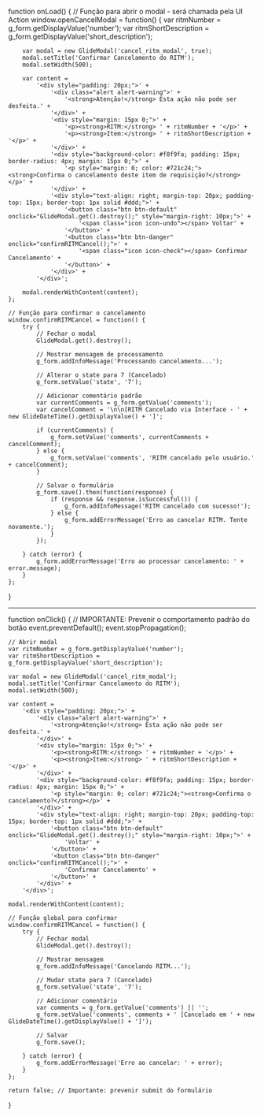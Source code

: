 
function onLoad() {
    // Função para abrir o modal - será chamada pela UI Action
    window.openCancelModal = function() {
        var ritmNumber = g_form.getDisplayValue('number');
        var ritmShortDescription = g_form.getDisplayValue('short_description');
        
        var modal = new GlideModal('cancel_ritm_modal', true);
        modal.setTitle('Confirmar Cancelamento do RITM');
        modal.setWidth(500);
        
        var content = 
            '<div style="padding: 20px;">' +
                '<div class="alert alert-warning">' +
                    '<strong>Atenção!</strong> Esta ação não pode ser desfeita.' +
                '</div>' +
                '<div style="margin: 15px 0;">' +
                    '<p><strong>RITM:</strong> ' + ritmNumber + '</p>' +
                    '<p><strong>Item:</strong> ' + ritmShortDescription + '</p>' +
                '</div>' +
                '<div style="background-color: #f8f9fa; padding: 15px; border-radius: 4px; margin: 15px 0;">' +
                    '<p style="margin: 0; color: #721c24;"><strong>Confirma o cancelamento deste item de requisição?</strong></p>' +
                '</div>' +
                '<div style="text-align: right; margin-top: 20px; padding-top: 15px; border-top: 1px solid #ddd;">' +
                    '<button class="btn btn-default" onclick="GlideModal.get().destroy();" style="margin-right: 10px;">' +
                        '<span class="icon icon-undo"></span> Voltar' +
                    '</button>' +
                    '<button class="btn btn-danger" onclick="confirmRITMCancel();">' +
                        '<span class="icon icon-check"></span> Confirmar Cancelamento' +
                    '</button>' +
                '</div>' +
            '</div>';
        
        modal.renderWithContent(content);
    };
    
    // Função para confirmar o cancelamento
    window.confirmRITMCancel = function() {
        try {
            // Fechar o modal
            GlideModal.get().destroy();
            
            // Mostrar mensagem de processamento
            g_form.addInfoMessage('Processando cancelamento...');
            
            // Alterar o state para 7 (Cancelado)
            g_form.setValue('state', '7');
            
            // Adicionar comentário padrão
            var currentComments = g_form.getValue('comments');
            var cancelComment = '\n\n[RITM Cancelado via Interface - ' + new GlideDateTime().getDisplayValue() + ']';
            
            if (currentComments) {
                g_form.setValue('comments', currentComments + cancelComment);
            } else {
                g_form.setValue('comments', 'RITM cancelado pelo usuário.' + cancelComment);
            }
            
            // Salvar o formulário
            g_form.save().then(function(response) {
                if (response && response.isSuccessful()) {
                    g_form.addInfoMessage('RITM cancelado com sucesso!');
                } else {
                    g_form.addErrorMessage('Erro ao cancelar RITM. Tente novamente.');
                }
            });
            
        } catch (error) {
            g_form.addErrorMessage('Erro ao processar cancelamento: ' + error.message);
        }
    };
}

------

function onClick() {
    // IMPORTANTE: Prevenir o comportamento padrão do botão
    event.preventDefault();
    event.stopPropagation();
    
    // Abrir modal
    var ritmNumber = g_form.getDisplayValue('number');
    var ritmShortDescription = g_form.getDisplayValue('short_description');
    
    var modal = new GlideModal('cancel_ritm_modal');
    modal.setTitle('Confirmar Cancelamento do RITM');
    modal.setWidth(500);
    
    var content = 
        '<div style="padding: 20px;">' +
            '<div class="alert alert-warning">' +
                '<strong>Atenção!</strong> Esta ação não pode ser desfeita.' +
            '</div>' +
            '<div style="margin: 15px 0;">' +
                '<p><strong>RITM:</strong> ' + ritmNumber + '</p>' +
                '<p><strong>Item:</strong> ' + ritmShortDescription + '</p>' +
            '</div>' +
            '<div style="background-color: #f8f9fa; padding: 15px; border-radius: 4px; margin: 15px 0;">' +
                '<p style="margin: 0; color: #721c24;"><strong>Confirma o cancelamento?</strong></p>' +
            '</div>' +
            '<div style="text-align: right; margin-top: 20px; padding-top: 15px; border-top: 1px solid #ddd;">' +
                '<button class="btn btn-default" onclick="GlideModal.get().destroy();" style="margin-right: 10px;">' +
                    'Voltar' +
                '</button>' +
                '<button class="btn btn-danger" onclick="confirmRITMCancel();">' +
                    'Confirmar Cancelamento' +
                '</button>' +
            '</div>' +
        '</div>';
    
    modal.renderWithContent(content);
    
    // Função global para confirmar
    window.confirmRITMCancel = function() {
        try {
            // Fechar modal
            GlideModal.get().destroy();
            
            // Mostrar mensagem
            g_form.addInfoMessage('Cancelando RITM...');
            
            // Mudar state para 7 (Cancelado)
            g_form.setValue('state', '7');
            
            // Adicionar comentário
            var comments = g_form.getValue('comments') || '';
            g_form.setValue('comments', comments + ' [Cancelado em ' + new GlideDateTime().getDisplayValue() + ']');
            
            // Salvar
            g_form.save();
            
        } catch (error) {
            g_form.addErrorMessage('Erro ao cancelar: ' + error);
        }
    };
    
    return false; // Importante: prevenir submit do formulário
}
